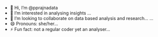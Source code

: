 - 👋 Hi, I’m @pprajnadata
- 👀 I’m interested in analysing insights ...
- 💞️ I’m looking to collaborate on data based analysis and research... ...
- 😄 Pronouns: she/her...
- ⚡ Fun fact: not a regular coder yet an analyser...

<!---
pprajnadata/pprajnadata is a ✨ special ✨ repository because its `README.md` (this file) appears on your GitHub profile.
You can click the Preview link to take a look at your changes.
--->
